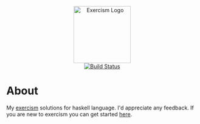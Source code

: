 <p align="center">
  <a href="http://exercism.io/rootulp">
    <img src="http://exercism.io/icons/logo.svg"
         alt="Exercism Logo"
         height="150" width="150">
  </a>
  <br>
  <a href= "https://travis-ci.org/vaibhav276/exercism_haskell">
    <img src="http://img.shields.io/travis/vaibhav276/exercism_haskell.svg?style=flat-square"
         alt="Build Status">
  </a>
</p>

# About
My [exercism](http://exercism.io/) solutions for haskell language. I'd appreciate any feedback.
If you are new to exercism you can get started [here](http://exercism.io/how-it-works/newbie).

